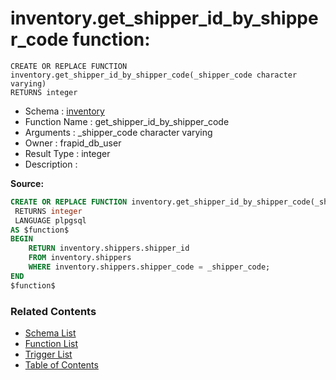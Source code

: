 # inventory.get_shipper_id_by_shipper_code function:

```plpgsql
CREATE OR REPLACE FUNCTION inventory.get_shipper_id_by_shipper_code(_shipper_code character varying)
RETURNS integer
```
* Schema : [inventory](../../schemas/inventory.md)
* Function Name : get_shipper_id_by_shipper_code
* Arguments : _shipper_code character varying
* Owner : frapid_db_user
* Result Type : integer
* Description : 


**Source:**
```sql
CREATE OR REPLACE FUNCTION inventory.get_shipper_id_by_shipper_code(_shipper_code character varying)
 RETURNS integer
 LANGUAGE plpgsql
AS $function$
BEGIN
    RETURN inventory.shippers.shipper_id
    FROM inventory.shippers
    WHERE inventory.shippers.shipper_code = _shipper_code;
END
$function$

```

### Related Contents
* [Schema List](../../schemas.md)
* [Function List](../../functions.md)
* [Trigger List](../../triggers.md)
* [Table of Contents](../../README.md)

